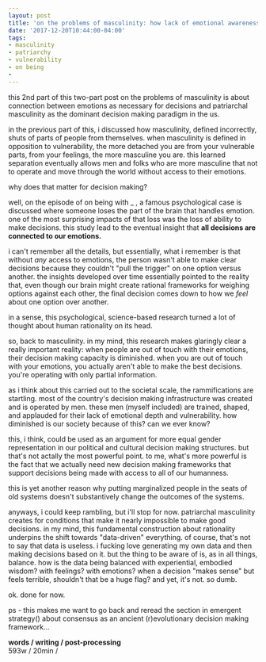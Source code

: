 ```yaml
---
layout: post
title: 'on the problems of masculinity: how lack of emotional awareness is connected to impoverished decision making'
date: '2017-12-20T10:44:00-04:00'
tags:
- masculinity
- patriarchy
- vulnerability
- on being
- 
--- 
```


​this 2nd part of this two-part post on the problems of masculinity is about connection between emotions as necessary for decisions and patriarchal masculinity as the dominant decision making paradigm in the us.

in the previous part of this, i discussed how masculinity, defined incorrectly, shuts of parts of people from themselves. when masculinity is defined in opposition to vulnerability, the more detached you are from your vulnerable parts, from your feelings, the more masculine you are. this learned separation eventually allows men and folks who are more masculine that not to operate and move through the world without access to their emotions. 

why does that matter for decision making?

well, on the episode of on being with _ , a famous psychological case is discussed where someone loses the part of the brain that handles emotion. one of the most surprising impacts of that loss was the loss of ability to make decisions. this study lead to the eventual insight that **all decisions are connected to our emotions.**

i can't remember all the details, but essentially, what i remember is that without *any* access to emotions, the person wasn't able to make clear decisions because they couldn't "pull the trigger" on one option versus another. the insights developed over time essentially pointed to the reality that, even though our brain might create rational frameworks for weighing options against each other, the final decision comes down to how we *feel* about one option over another.

in a sense, this psychological, science-based research turned a lot of thought about human rationality on its head. 

so, back to masculinity. in my mind, this research makes glaringly clear a really important reality: when people are out of touch with their emotions, their decision making capacity is diminished. when you are out of touch with your emotions, you actually aren't able to make the best decisions. you're operating with only partial information. 

as i think about this carried out to the societal scale, the rammifications are startling. most of the country's decision making infrastructure was created and is operated by men. these men (myself included) are trained, shaped, and applauded for their lack of emotional depth and vulnerability. how diminished is our society because of this? can we ever know? 

this, i think, could be used as an argument for more equal gender representation in our political and cultural decision making structures. but that's not actally the most powerful point. to me, what's more powerful is the fact that we actually need new decision making frameworks that support decisions being made with access to all of our humanness. 

this is yet another reason why putting marginalized people in the seats of old systems doesn't substantively change the outcomes of the systems. 

anyways, i could keep rambling, but i'll stop for now. patriarchal masculinity creates for conditions that make it nearly impossible to make good decisions. in my mind, this fundamental construction about rationality underpins the shift towards "data-driven" everything. of course, that's not to say that data is useless. i fucking love generating my own data and then making decisions based on it. but the thing to be aware of is, as in all things, balance. how is the data being balanced with experiential, embodied wisdom? with feelings? with emotions? when a decision "makes sense" but feels terrible, shouldn't that be a huge flag? and yet, it's not. so dumb. 

ok. done for now. 

ps - this makes me want to go back and reread the section in emergent strategy() about consensus as an ancient (r)evolutionary decision making framework...

<!-- hyperlink bank -->


<!-- &#042; = asterisk -->
<!-- &#039; = single quote '-->

**words / writing / post-processing**  
593w / 20min / 